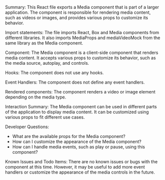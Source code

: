 Summary:
This React file exports a Media component that is part of a larger application. The component is responsible for rendering media content, such as videos or images, and provides various props to customize its behavior.

Import statements:
The file imports React, Box and Media components from different libraries. It also imports MediaProps and mediaVideoMock from the same library as the Media component.

Component:
The Media component is a client-side component that renders media content. It accepts various props to customize its behavior, such as the media source, autoplay, and controls.

Hooks:
The component does not use any hooks.

Event Handlers:
The component does not define any event handlers.

Rendered components:
The component renders a video or image element depending on the media type.

Interaction Summary:
The Media component can be used in different parts of the application to display media content. It can be customized using various props to fit different use cases.

Developer Questions:
- What are the available props for the Media component?
- How can I customize the appearance of the Media component?
- How can I handle media events, such as play or pause, using this component?

Known Issues and Todo Items:
There are no known issues or bugs with the component at this time. However, it may be useful to add more event handlers or customize the appearance of the media controls in the future.
